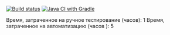 [![Build status](https://ci.appveyor.com/api/projects/status/rqn65jr2e2988eir/branch/main?svg=true)](https://ci.appveyor.com/project/EvgeniiaSanochkina/patterns-1/branch/main)
[![Java CI with Gradle](https://github.com/EvgeniiaSanochkina/Patterns-1/actions/workflows/gradle.yml/badge.svg)](https://github.com/EvgeniiaSanochkina/Patterns-1/actions/workflows/gradle.yml)

Время, затраченное на ручное тестирование (часов): 1
Время, затраченное на автоматизацию (часов ): 5